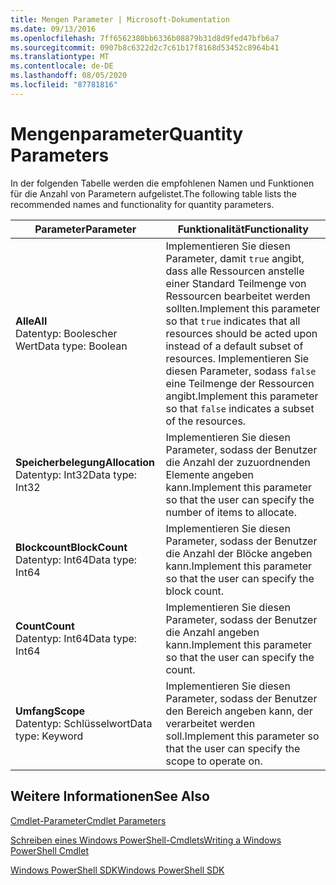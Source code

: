 ```yaml
---
title: Mengen Parameter | Microsoft-Dokumentation
ms.date: 09/13/2016
ms.openlocfilehash: 7ff6562380bb6336b08879b31d8d9fed47bfb6a7
ms.sourcegitcommit: 0907b8c6322d2c7c61b17f8168d53452c8964b41
ms.translationtype: MT
ms.contentlocale: de-DE
ms.lasthandoff: 08/05/2020
ms.locfileid: "87781816"
---
```

# <a name="quantity-parameters"></a><span data-ttu-id="e389f-102">Mengenparameter</span><span class="sxs-lookup"><span data-stu-id="e389f-102">Quantity Parameters</span></span>

<span data-ttu-id="e389f-103">In der folgenden Tabelle werden die empfohlenen Namen und Funktionen für die Anzahl von Parametern aufgelistet.</span><span class="sxs-lookup"><span data-stu-id="e389f-103">The following table lists the recommended names and functionality for quantity parameters.</span></span>

|<span data-ttu-id="e389f-104">Parameter</span><span class="sxs-lookup"><span data-stu-id="e389f-104">Parameter</span></span>|<span data-ttu-id="e389f-105">Funktionalität</span><span class="sxs-lookup"><span data-stu-id="e389f-105">Functionality</span></span>|
|---|---|
|<span data-ttu-id="e389f-106">**Alle**</span><span class="sxs-lookup"><span data-stu-id="e389f-106">**All**</span></span><br><span data-ttu-id="e389f-107">Datentyp: Boolescher Wert</span><span class="sxs-lookup"><span data-stu-id="e389f-107">Data type: Boolean</span></span>|<span data-ttu-id="e389f-108">Implementieren Sie diesen Parameter, damit `true` angibt, dass alle Ressourcen anstelle einer Standard Teilmenge von Ressourcen bearbeitet werden sollten.</span><span class="sxs-lookup"><span data-stu-id="e389f-108">Implement this parameter so that `true` indicates that all resources should be acted upon instead of a default subset of resources.</span></span> <span data-ttu-id="e389f-109">Implementieren Sie diesen Parameter, sodass `false` eine Teilmenge der Ressourcen angibt.</span><span class="sxs-lookup"><span data-stu-id="e389f-109">Implement this parameter so that `false` indicates a subset of the resources.</span></span>|
|<span data-ttu-id="e389f-110">**Speicherbelegung**</span><span class="sxs-lookup"><span data-stu-id="e389f-110">**Allocation**</span></span><br><span data-ttu-id="e389f-111">Datentyp: Int32</span><span class="sxs-lookup"><span data-stu-id="e389f-111">Data type: Int32</span></span>|<span data-ttu-id="e389f-112">Implementieren Sie diesen Parameter, sodass der Benutzer die Anzahl der zuzuordnenden Elemente angeben kann.</span><span class="sxs-lookup"><span data-stu-id="e389f-112">Implement this parameter so that the user can specify the number of items to allocate.</span></span>|
|<span data-ttu-id="e389f-113">**Blockcount**</span><span class="sxs-lookup"><span data-stu-id="e389f-113">**BlockCount**</span></span><br><span data-ttu-id="e389f-114">Datentyp: Int64</span><span class="sxs-lookup"><span data-stu-id="e389f-114">Data type: Int64</span></span>|<span data-ttu-id="e389f-115">Implementieren Sie diesen Parameter, sodass der Benutzer die Anzahl der Blöcke angeben kann.</span><span class="sxs-lookup"><span data-stu-id="e389f-115">Implement this parameter so that the user can specify the block count.</span></span>|
|<span data-ttu-id="e389f-116">**Count**</span><span class="sxs-lookup"><span data-stu-id="e389f-116">**Count**</span></span><br><span data-ttu-id="e389f-117">Datentyp: Int64</span><span class="sxs-lookup"><span data-stu-id="e389f-117">Data type: Int64</span></span>|<span data-ttu-id="e389f-118">Implementieren Sie diesen Parameter, sodass der Benutzer die Anzahl angeben kann.</span><span class="sxs-lookup"><span data-stu-id="e389f-118">Implement this parameter so that the user can specify the count.</span></span>|
|<span data-ttu-id="e389f-119">**Umfang**</span><span class="sxs-lookup"><span data-stu-id="e389f-119">**Scope**</span></span><br><span data-ttu-id="e389f-120">Datentyp: Schlüsselwort</span><span class="sxs-lookup"><span data-stu-id="e389f-120">Data type: Keyword</span></span>|<span data-ttu-id="e389f-121">Implementieren Sie diesen Parameter, sodass der Benutzer den Bereich angeben kann, der verarbeitet werden soll.</span><span class="sxs-lookup"><span data-stu-id="e389f-121">Implement this parameter so that the user can specify the scope to operate on.</span></span>|

## <a name="see-also"></a><span data-ttu-id="e389f-122">Weitere Informationen</span><span class="sxs-lookup"><span data-stu-id="e389f-122">See Also</span></span>

[<span data-ttu-id="e389f-123">Cmdlet-Parameter</span><span class="sxs-lookup"><span data-stu-id="e389f-123">Cmdlet Parameters</span></span>](./cmdlet-parameters.md)

[<span data-ttu-id="e389f-124">Schreiben eines Windows PowerShell-Cmdlets</span><span class="sxs-lookup"><span data-stu-id="e389f-124">Writing a Windows PowerShell Cmdlet</span></span>](./writing-a-windows-powershell-cmdlet.md)

[<span data-ttu-id="e389f-125">Windows PowerShell SDK</span><span class="sxs-lookup"><span data-stu-id="e389f-125">Windows PowerShell SDK</span></span>](../windows-powershell-reference.md)
